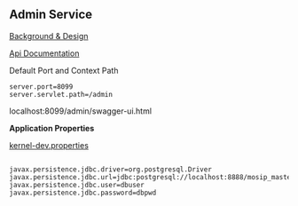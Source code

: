 ## Admin Service 

[Background & Design](../../docs/design/kernel/kernel-adminservices.md)

[Api Documentation](https://github.com/mosip/mosip/wiki)


Default Port and Context Path

```
server.port=8099
server.servlet.path=/admin

```

localhost:8099/admin/swagger-ui.html


**Application Properties**

[kernel-dev.properties](../../config/kernel-dev.properties)

```

javax.persistence.jdbc.driver=org.postgresql.Driver
javax.persistence.jdbc.url=jdbc:postgresql://localhost:8888/mosip_master
javax.persistence.jdbc.user=dbuser
javax.persistence.jdbc.password=dbpwd


```



